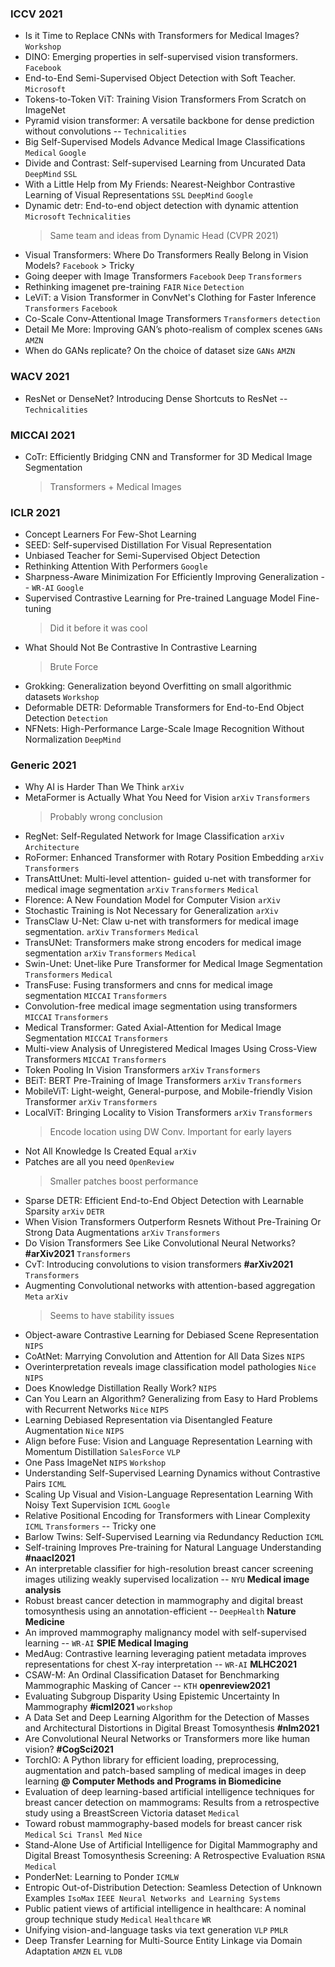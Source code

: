 ### ICCV 2021

* Is it Time to Replace CNNs with Transformers for Medical Images? `Workshop`
* DINO: Emerging properties in self-supervised vision transformers. `Facebook` 
* End-to-End Semi-Supervised Object Detection with Soft Teacher. `Microsoft` 
* Tokens-to-Token ViT: Training Vision Transformers From Scratch on ImageNet 
* Pyramid vision transformer: A versatile backbone for dense prediction without convolutions -- `Technicalities` 
* Big Self-Supervised Models Advance Medical Image Classifications `Medical` `Google`
* Divide and Contrast: Self-supervised Learning from Uncurated Data `DeepMind` `SSL`
* With a Little Help from My Friends: Nearest-Neighbor Contrastive Learning of Visual Representations `SSL` `DeepMind` `Google`
* Dynamic detr: End-to-end object detection with dynamic attention `Microsoft` `Technicalities`
	> Same team and ideas from Dynamic Head (CVPR 2021)
* Visual Transformers: Where Do Transformers Really Belong in Vision Models? `Facebook`	> Tricky	
* Going deeper with Image Transformers `Facebook` `Deep` `Transformers`
* Rethinking imagenet pre-training `FAIR` `Nice` `Detection`
* LeViT: a Vision Transformer in ConvNet's Clothing for Faster Inference `Transformers` `Facebook`
* Co-Scale Conv-Attentional Image Transformers `Transformers` `detection`
* Detail Me More: Improving GAN’s photo-realism of complex scenes `GANs` `AMZN`
* When do GANs replicate? On the choice of dataset size `GANs` `AMZN`

### WACV 2021
* ResNet or DenseNet? Introducing Dense Shortcuts to ResNet -- `Technicalities`

### MICCAI 2021

* CoTr: Efficiently Bridging CNN and Transformer for 3D Medical Image Segmentation
	> Transformers + Medical Images


### ICLR 2021
* Concept Learners For Few-Shot Learning 
* SEED: Self-supervised Distillation For Visual Representation
* Unbiased Teacher for Semi-Supervised Object Detection
* Rethinking Attention With Performers `Google`
* Sharpness-Aware Minimization For Efficiently Improving Generalization -- `WR-AI` `Google`
* Supervised Contrastive Learning for Pre-trained Language Model Fine-tuning 
	> Did it before it was cool
* What Should Not Be Contrastive In Contrastive Learning
	> Brute Force	
* Grokking: Generalization beyond Overfitting on small algorithmic datasets `Workshop` 
* Deformable DETR: Deformable Transformers for End-to-End Object Detection `Detection`
* NFNets: High-Performance Large-Scale Image Recognition Without Normalization `DeepMind`

	
### Generic 2021
* Why AI is Harder Than We Think `arXiv`
* MetaFormer is Actually What You Need for Vision `arXiv` `Transformers`
	> Probably wrong conclusion
* RegNet: Self-Regulated Network for Image Classification `arXiv` `Architecture`
* RoFormer: Enhanced Transformer with Rotary Position Embedding `arXiv` `Transformers`
* TransAttUnet: Multi-level attention- guided u-net with transformer for medical image segmentation `arXiv` `Transformers` `Medical` 
* Florence: A New Foundation Model for Computer Vision `arXiv`
* Stochastic Training is Not Necessary for Generalization `arXiv`
* TransClaw U-Net: Claw u-net with transformers for medical image segmentation. `arXiv` `Transformers`  `Medical` 
* TransUNet: Transformers make strong encoders for medical image segmentation `arXiv` `Transformers`  `Medical` 
* Swin-Unet: Unet-like Pure Transformer for Medical Image Segmentation `Transformers`  `Medical` 
* TransFuse: Fusing transformers and cnns for medical image segmentation `MICCAI` `Transformers`
* Convolution-free medical image segmentation using transformers `MICCAI` `Transformers`
* Medical Transformer: Gated Axial-Attention for Medical Image Segmentation `MICCAI` `Transformers`
* Multi-view Analysis of Unregistered Medical Images Using Cross-View Transformers `MICCAI` `Transformers`
* Token Pooling In Vision Transformers `arXiv` `Transformers` 
* BEiT: BERT Pre-Training of Image Transformers `arXiv` `Transformers` 
* MobileViT: Light-weight, General-purpose, and Mobile-friendly Vision Transformer `arXiv` `Transformers`
* LocalViT: Bringing Locality to Vision Transformers `arXiv` `Transformers`
	> Encode location using DW Conv. Important for early layers
* Not All Knowledge Is Created Equal `arXiv` 
* Patches are all you need `OpenReview` 
	> Smaller patches boost performance
* Sparse DETR: Efficient End-to-End Object Detection with Learnable Sparsity `arXiv` `DETR` 
* When Vision Transformers Outperform Resnets Without Pre-Training Or Strong Data Augmentations `arXiv` `Transformers` 
* Do Vision Transformers See Like Convolutional Neural Networks? **#arXiv2021** `Transformers` 
* CvT: Introducing convolutions to vision transformers **#arXiv2021** `Transformers` 
* Augmenting Convolutional networks with attention-based aggregation `Meta` `arXiv`
	> Seems to have stability issues 
* Object-aware Contrastive Learning for Debiased Scene Representation `NIPS` 
* CoAtNet: Marrying Convolution and Attention for All Data Sizes `NIPS`
* Overinterpretation reveals image classification model pathologies `Nice` `NIPS` 
* Does Knowledge Distillation Really Work? `NIPS`
* Can You Learn an Algorithm? Generalizing from Easy to Hard Problems with Recurrent Networks `Nice` `NIPS` 
* Learning Debiased Representation via Disentangled Feature Augmentation `Nice` `NIPS`  
* Align before Fuse: Vision and Language Representation Learning with Momentum Distillation `SalesForce` `VLP`
* One Pass ImageNet `NIPS`  `Workshop`  
* Understanding Self-Supervised Learning Dynamics without Contrastive Pairs `ICML`
* Scaling Up Visual and Vision-Language Representation Learning With Noisy Text Supervision `ICML` `Google`
* Relative Positional Encoding for Transformers with Linear Complexity `ICML` `Transformers`  -- Tricky one
* Barlow Twins: Self-Supervised Learning via Redundancy Reduction `ICML`
* Self-training Improves Pre-training for Natural Language Understanding **#naacl2021**
* An interpretable classifier for high-resolution breast cancer screening images utilizing weakly supervised localization -- `NYU` **Medical image analysis**
* Robust breast cancer detection in mammography and digital breast tomosynthesis using an annotation-efficient -- `DeepHealth` **Nature Medicine**
* An improved mammography malignancy model with self-supervised learning -- `WR-AI` **SPIE Medical Imaging**
* MedAug: Contrastive learning leveraging patient metadata improves representations for chest X-ray interpretation -- `WR-AI` **MLHC2021**
* CSAW-M: An Ordinal Classification Dataset for Benchmarking Mammographic Masking of Cancer -- `KTH` **openreview2021**
* Evaluating Subgroup Disparity Using Epistemic Uncertainty In Mammography **#icml2021** `workshop`
* A Data Set and Deep Learning Algorithm for the Detection of Masses and Architectural Distortions in Digital Breast Tomosynthesis **#nlm2021** 
* Are Convolutional Neural Networks or Transformers more like human vision? **#CogSci2021**
* TorchIO: A Python library for efficient loading, preprocessing, augmentation and patch-based sampling of medical images in deep learning **@ Computer Methods and Programs in Biomedicine** 
* Evaluation of deep learning-based artificial intelligence techniques for breast cancer detection on mammograms: Results from a retrospective study using a BreastScreen Victoria dataset `Medical`
* Toward robust mammography-based models for breast cancer risk `Medical` `Sci Transl Med` `Nice`
* Stand-Alone Use of Artificial Intelligence for Digital Mammography and Digital Breast Tomosynthesis Screening: A Retrospective Evaluation `RSNA` `Medical`
* PonderNet: Learning to Ponder `ICMLW`
* Entropic Out-of-Distribution Detection: Seamless Detection of Unknown Examples `IsoMax` `IEEE Neural Networks and Learning Systems`
* Public patient views of artificial intelligence in healthcare: A nominal group technique study `Medical` `Healthcare` `WR`
* Unifying vision-and-language tasks via text generation `VLP` `PMLR`
* Deep Transfer Learning for Multi-Source Entity Linkage via Domain Adaptation `AMZN` `EL` `VLDB`
